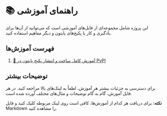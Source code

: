 # 📚 راهنمای آموزشی

این پروژه شامل مجموعه‌ای از فایل‌های آموزشی است که می‌توانید از آن‌ها برای یادگیری و کار با پکیج‌های پایتون و دیگر مفاهیم استفاده کنید.

## فهرست آموزش‌ها

1. [🐍 آموزش کامل ساخت و انتشار پکیج پایتون در PyPI](python-pypi.md)

## توضیحات بیشتر

برای دسترسی به جزئیات بیشتر هر آموزش، لطفاً به لینک‌های بالا مراجعه کنید. در هر فایل آموزش، گام به گام توضیحات و مثال‌های مختلف آورده شده است.

**نکته:** برای دریافت هر کدام از آموزش‌ها، کافی است روی لینک مربوطه کلیک کنید و فایل Markdown را مشاهده کنید.

